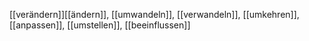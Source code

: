 [[verändern]][[ändern]], [[umwandeln]], [[verwandeln]], [[umkehren]], [[anpassen]], [[umstellen]], [[beeinflussen]]